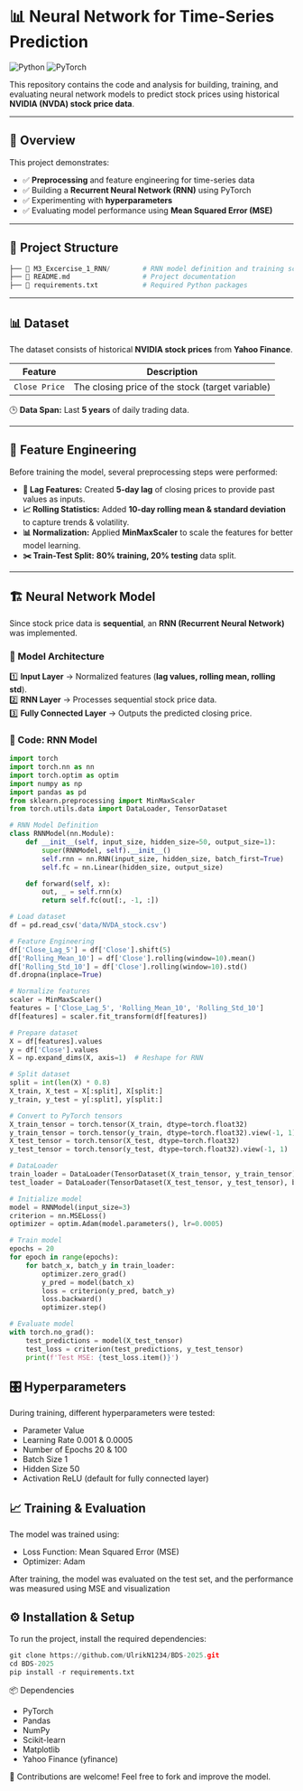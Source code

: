 # 📊 Neural Network for Time-Series Prediction

![Python](https://img.shields.io/badge/Python-3.11-blue) 
![PyTorch](https://img.shields.io/badge/PyTorch-2.5-red)

This repository contains the code and analysis for building, training, and evaluating neural network models to predict stock prices using historical **NVIDIA (NVDA) stock price data**.

---

## 📌 Overview
This project demonstrates:
- ✅ **Preprocessing** and feature engineering for time-series data  
- ✅ Building a **Recurrent Neural Network (RNN)** using PyTorch  
- ✅ Experimenting with **hyperparameters**  
- ✅ Evaluating model performance using **Mean Squared Error (MSE)**  
---

## 📂 Project Structure
```python
├── 📁 M3_Excercise_1_RNN/        # RNN model definition and training script
├── 📄 README.md                  # Project documentation
├── 📄 requirements.txt           # Required Python packages
```
---

## 📊 Dataset
The dataset consists of historical **NVIDIA stock prices** from **Yahoo Finance**.

| Feature          | Description |
|-----------------|-------------|
| `Close Price`   | The closing price of the stock (target variable) |

🕒 **Data Span:** Last **5 years** of daily trading data.

---

## 🔨 Feature Engineering
Before training the model, several preprocessing steps were performed:

- **🔄 Lag Features:** Created **5-day lag** of closing prices to provide past values as inputs.  
- **📈 Rolling Statistics:** Added **10-day rolling mean & standard deviation** to capture trends & volatility.  
- **📊 Normalization:** Applied **MinMaxScaler** to scale the features for better model learning.  
- **✂️ Train-Test Split:** **80% training, 20% testing** data split.

---

## 🏗 Neural Network Model
Since stock price data is **sequential**, an **RNN (Recurrent Neural Network)** was implemented.

### 🔹 Model Architecture
1️⃣ **Input Layer** → Normalized features (**lag values, rolling mean, rolling std**).  
2️⃣ **RNN Layer** → Processes sequential stock price data.  
3️⃣ **Fully Connected Layer** → Outputs the predicted closing price.

### 📜 Code: RNN Model
```python
import torch
import torch.nn as nn
import torch.optim as optim
import numpy as np
import pandas as pd
from sklearn.preprocessing import MinMaxScaler
from torch.utils.data import DataLoader, TensorDataset

# RNN Model Definition
class RNNModel(nn.Module):
    def __init__(self, input_size, hidden_size=50, output_size=1):
        super(RNNModel, self).__init__()
        self.rnn = nn.RNN(input_size, hidden_size, batch_first=True)
        self.fc = nn.Linear(hidden_size, output_size)

    def forward(self, x):
        out, _ = self.rnn(x)
        return self.fc(out[:, -1, :])

# Load dataset
df = pd.read_csv('data/NVDA_stock.csv')

# Feature Engineering
df['Close_Lag_5'] = df['Close'].shift(5)
df['Rolling_Mean_10'] = df['Close'].rolling(window=10).mean()
df['Rolling_Std_10'] = df['Close'].rolling(window=10).std()
df.dropna(inplace=True)

# Normalize features
scaler = MinMaxScaler()
features = ['Close_Lag_5', 'Rolling_Mean_10', 'Rolling_Std_10']
df[features] = scaler.fit_transform(df[features])

# Prepare dataset
X = df[features].values
y = df['Close'].values
X = np.expand_dims(X, axis=1)  # Reshape for RNN

# Split dataset
split = int(len(X) * 0.8)
X_train, X_test = X[:split], X[split:]
y_train, y_test = y[:split], y[split:]

# Convert to PyTorch tensors
X_train_tensor = torch.tensor(X_train, dtype=torch.float32)
y_train_tensor = torch.tensor(y_train, dtype=torch.float32).view(-1, 1)
X_test_tensor = torch.tensor(X_test, dtype=torch.float32)
y_test_tensor = torch.tensor(y_test, dtype=torch.float32).view(-1, 1)

# DataLoader
train_loader = DataLoader(TensorDataset(X_train_tensor, y_train_tensor), batch_size=1, shuffle=True)
test_loader = DataLoader(TensorDataset(X_test_tensor, y_test_tensor), batch_size=1)

# Initialize model
model = RNNModel(input_size=3)
criterion = nn.MSELoss()
optimizer = optim.Adam(model.parameters(), lr=0.0005)

# Train model
epochs = 20
for epoch in range(epochs):
    for batch_x, batch_y in train_loader:
        optimizer.zero_grad()
        y_pred = model(batch_x)
        loss = criterion(y_pred, batch_y)
        loss.backward()
        optimizer.step()

# Evaluate model
with torch.no_grad():
    test_predictions = model(X_test_tensor)
    test_loss = criterion(test_predictions, y_test_tensor)
    print(f'Test MSE: {test_loss.item()}')
```

## 🎛 Hyperparameters
During training, different hyperparameters were tested:

- Parameter	Value
- Learning Rate	0.001 & 0.0005
- Number of Epochs	20 & 100
- Batch Size	1
- Hidden Size	50
- Activation	ReLU (default for fully connected layer)

## 📈 Training & Evaluation
The model was trained using:

- Loss Function: Mean Squared Error (MSE)
- Optimizer: Adam

After training, the model was evaluated on the test set, and the performance was measured using MSE and visualization 

## ⚙️ Installation & Setup
To run the project, install the required dependencies:

``` python
git clone https://github.com/UlrikN1234/BDS-2025.git
cd BDS-2025
pip install -r requirements.txt
```

📦 Dependencies
- PyTorch
- Pandas
- NumPy
- Scikit-learn
- Matplotlib
- Yahoo Finance (yfinance)

🔗 Contributions are welcome! Feel free to fork and improve the model.
